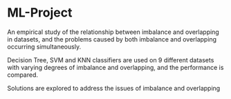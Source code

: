 # ML-Project
An empirical study of the relationship between imbalance and overlapping in datasets, and the problems caused by both imbalance and overlapping occurring simultaneously.

Decision Tree, SVM and KNN classifiers are used on 9 different datasets with varying degrees of imbalance and overlapping, and the performance is compared. 

Solutions are explored to address the issues of imbalance and overlapping
